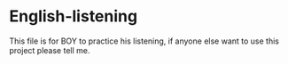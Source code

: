 # English-listening
This file is for BOY to practice his listening, if anyone else want to use this project please tell me.

